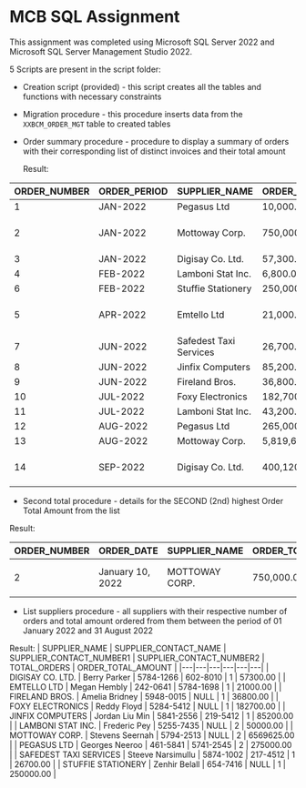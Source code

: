 # MCB SQL Assignment

This assignment was completed using Microsoft SQL Server 2022 and Microsoft SQL Server Management Studio 2022.

5 Scripts are present in the script folder:
- Creation script (provided) - this script creates all the tables and functions with necessary constraints

  
- Migration procedure - this procedure inserts data from the `XXBCM_ORDER_MGT` table to created tables


- Order summary procedure - procedure to display a summary of orders with their corresponding list of distinct invoices and their total amount

  Result:

| ORDER_NUMBER | ORDER_PERIOD | SUPPLIER_NAME          | ORDER_TOTAL_AMOUNT | ORDER_STATUS | INVOICE_REFERENCE | INVOICE_TOTAL_AMOUNT | ACTION       |
|--------------|--------------|------------------------|--------------------|--------------|-------------------|----------------------|--------------|
| 1            | JAN-2022     | Pegasus Ltd            | 10,000.00          | Closed       | INV_PO001         | 10,000.00            | OK           |
| 2            | JAN-2022     | Mottoway Corp.         | 750,000.00         | Open         | INV_PO002         | 649,000.00           | To follow up |
| 3            | JAN-2022     | Digisay Co. Ltd.       | 57,300.00          | Closed       | INV_PO003         | 57,300.00            | OK           |
| 4            | FEB-2022     | Lamboni Stat Inc.      | 6,800.00           | Closed       | INV_PO004         | 6,200.00             | OK           |
| 6            | FEB-2022     | Stuffie Stationery     | 250,000.00         | Open         | INV_PO006         | 235,000.00           | OK           |
| 5            | APR-2022     | Emtello Ltd            | 21,000.00          | Closed       | INV_PO005         | 21,000.00            | To follow up |
| 7            | JUN-2022     | Safedest Taxi Services | 26,700.00          | Closed       | INV_PO007         | 17,200.00            | OK           |
| 8            | JUN-2022     | Jinfix Computers       | 85,200.00          | Open         | INV_PO008         | 85,200.00            | OK           |
| 9            | JUN-2022     | Fireland Bros.         | 36,800.00          | Open         | INV_PO009         | 22,500.00            | OK           |
| 10           | JUL-2022     | Foxy Electronics       | 182,700.00         | Closed       | INV_PO010         | 182,700.00           | OK           |
| 11           | JUL-2022     | Lamboni Stat Inc.      | 43,200.00          | Closed       | INV_PO011         | 43,200.00            | OK           |
| 12           | AUG-2022     | Pegasus Ltd            | 265,000.00         | Open         | INV_PO012         | 241,220.00           | OK           |
| 13           | AUG-2022     | Mottoway Corp.         | 5,819,625.00       | Closed       | INV_PO013         | 5,819,625.00         | OK           |
| 14           | SEP-2022     | Digisay Co. Ltd.       | 400,120.00         | Open         | INV_PO014         | 295,520.00           | To follow up |

- Second total procedure - details for the SECOND (2nd) highest Order Total Amount from the list

Result:

| ORDER_NUMBER | ORDER_DATE | SUPPLIER_NAME | ORDER_TOTAL_AMOUNT | ORDER_STATUS | INVOICE_REFERENCES |
|---|---|---|---|---|---|
| 2 | January 10, 2022 | MOTTOWAY CORP. | 750,000.00 | Open | INV_PO002.1 \| INV_PO002.2 \| INV_PO002.3 |

- List suppliers procedure - all suppliers with their respective number of orders and total amount ordered from them between the period of 01 January 2022 and 31 August 2022

Result:
| SUPPLIER_NAME | SUPPLIER_CONTACT_NAME | SUPPLIER_CONTACT_NUMBER1 | SUPPLIER_CONTACT_NUMBER2 | TOTAL_ORDERS | ORDER_TOTAL_AMOUNT |
|---|---|---|---|---|---|
| DIGISAY CO. LTD. | Berry Parker | 5784-1266 | 602-8010 | 1 | 57300.00 |
| EMTELLO LTD | Megan Hembly | 242-0641 | 5784-1698 | 1 | 21000.00 |
| FIRELAND BROS. | Amelia Bridney | 5948-0015 | NULL | 1 | 36800.00 |
| FOXY ELECTRONICS | Reddy Floyd | 5284-5412 | NULL | 1 | 182700.00 |
| JINFIX COMPUTERS | Jordan Liu Min | 5841-2556 | 219-5412 | 1 | 85200.00 |
| LAMBONI STAT INC. | Frederic Pey | 5255-7435 | NULL | 2 | 50000.00 |
| MOTTOWAY CORP. | Stevens Seernah | 5794-2513 | NULL | 2 | 6569625.00 |
| PEGASUS LTD | Georges Neeroo | 461-5841 | 5741-2545 | 2 | 275000.00 |
| SAFEDEST TAXI SERVICES | Steeve Narsimullu | 5874-1002 | 217-4512 | 1 | 26700.00 |
| STUFFIE STATIONERY | Zenhir Belall | 654-7416 | NULL | 1 | 250000.00 |

